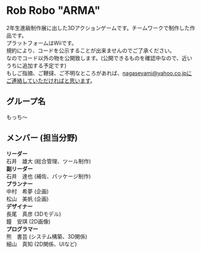 # Rob Robo "ARMA"
2年生進級制作展に出した3Dアクションゲームです。チームワークで制作した作品です。  
プラットフォームはWiiです。  
規約により、コードを公示することが出来ませんのでご了承ください。  
なのでコード以外の物を公開致します。(公開できるものを確認中なので、近いうちに追加する予定です)  
もしご指摘、ご鞭撻、ご不明なところがあれば、nagaseyami@yahoo.co.jpにご連絡していただければと思います。  
## グループ名
もっち～
## メンバー (担当分野)
**リーダー**  
石井　雄大 (総合管理、ツール制作)  
**副リーダー**  
石井　達也 (補佐、パッケージ制作)  
**プランナー**  
中村　希夢 (企画)  
松山　美帆 (企画)  
**デザイナー**  
長尾　真彦 (3Dモデル)  
鐘　安琪 (2D画像)  
**プログラマー**  
熊　書芸 (システム構築、3D関係)  
細山　真知 (2D関係、UIなど)  
